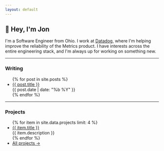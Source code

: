 ```yaml
---
layout: default
---
```


<h2 class="mt-8 mb-1 font-serif text-xl">👋 Hey, I'm Jon</h2>

<p class="my-3 home-intro">I'm a Software Engineer from Ohio. I work at <a href="https://datadoghq.com" class="text-indigo-600 hover:underline">Datadog</a>, where I'm helping improve the reliability of the Metrics product. I have interests across the entire engineering stack, and I'm always up for working on something new.</p>


<hr class="my-7">

<h3 class="mt-2 mb-5 font-serif text-xl">Writing</h3>

<ul>
  {% for post in site.posts %}
    <li class="flex justify-between items-center my-3" data-class="sm:mb-6">
      <a class="text-indigo-600" href="{{ post.url }}">{{ post.title }}</a>
      <div class="tabular-nums text-slate-600 text-sm">{{ post.date | date: "%b %Y" }}</div>
    </li>
  {% endfor %}
</ul>
 

<hr class="my-7">

<h3 class="mt-2 mb-5 font-serif text-xl">Projects</h3>

<ul>
  {% for item in site.data.projects limit: 4 %}
    <li class="flex justify-between items-center my-3 flex-wrap sm:flex-nowrap">
      <a class="text-indigo-600 basis-full sm:basis-auto hover:underline" href="{{ item.link }}">{{ item.title }}</a>
      <div class="text-sm text-slate-600">{{ item.description }}</div>
    </li>
  {% endfor %}

  <li class="flex justify-between items-center my-3">
    <a class="text-indigo-600 hover:underline" href="/projects">All projects →</a>
  </li>
</ul>